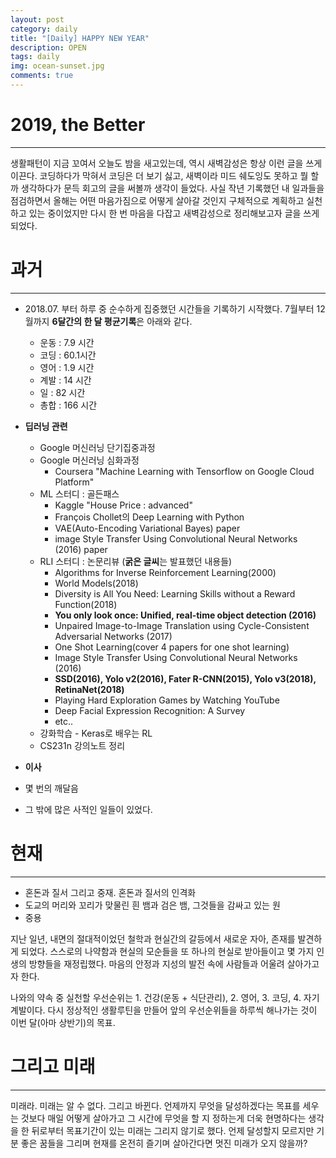 ```yaml
---
layout: post
category: daily
title: "[Daily] HAPPY NEW YEAR"
description: OPEN
tags: daily
img: ocean-sunset.jpg
comments: true
---
```


# 2019, the Better

___



생활패턴이 지금 꼬여서 오늘도 밤을 새고있는데, 역시 새벽감성은 항상 이런 글을 쓰게 이끈다. 코딩하다가 막혀서 코딩은 더 보기 싫고, 새벽이라 미드 쉐도잉도 못하고 뭘 할까 생각하다가 문득 회고의 글을 써볼까 생각이 들었다. 사실 작년 기록했던 내 일과들을 점검하면서 올해는 어떤 마음가짐으로 어떻게 살아갈 것인지 구체적으로 계획하고 실천하고 있는 중이었지만 다시 한 번 마음을 다잡고 새벽감성으로 정리해보고자 글을 쓰게 되었다. 



# 과거

___



- 2018.07. 부터 하루 중 순수하게 집중했던 시간들을 기록하기 시작했다. 7월부터 12월까지 **6달간의 한 달 평균기록**은 아래와 같다.

  - 운동 : 7.9  시간
  - 코딩 : 60.1시간
  - 영어 : 1.9  시간
  - 계발 : 14   시간
  - 일     : 82   시간
  - 총합 : 166 시간  

- **딥러닝 관련** 

  - Google 머신러닝 단기집중과정
  - Google 머신러닝 심화과정 
    -  Coursera "Machine Learning with Tensorflow on Google Cloud Platform"
  - ML 스터디 : 골든패스
    - Kaggle "House Price : advanced"
    - François Chollet의 Deep Learning with Python
    - VAE(Auto-Encoding Variational Bayes) paper
    - image Style Transfer Using Convolutional Neural Networks (2016) paper
  - RLI 스터디 : 논문리뷰 (**굵은 글씨**는 발표했던 내용들)
    - Algorithms for Inverse Reinforcement Learning(2000)
    - World Models(2018)
    - Diversity is All You Need: Learning Skills without a Reward Function(2018)
    - **You only look once: Unified, real-time object detection (2016)**
    - Unpaired Image-to-Image Translation using Cycle-Consistent Adversarial Networks (2017)
    - One Shot Learning(cover 4 papers for one shot learning)
    - Image Style Transfer Using Convolutional Neural Networks (2016)
    - **SSD(2016), Yolo v2(2016), Fater R-CNN(2015), Yolo v3(2018), RetinaNet(2018)**
    - Playing Hard Exploration Games by Watching YouTube
    - Deep Facial Expression Recognition: A Survey
    - etc..
  - 강화학습 -  Keras로 배우는 RL
  - CS231n 강의노트 정리



- **이사**
- 몇 번의 깨달음
- 그 밖에 많은 사적인 일들이 있었다.



# 현재

___



- 혼돈과 질서 그리고 중재. 혼돈과 질서의 인격화
- 도교의 머리와 꼬리가 맞물린 흰 뱀과 검은 뱀, 그것들을 감싸고 있는 원
- 중용



지난 일년, 내면의 절대적이었던 철학과 현실간의 갈등에서 새로운 자아, 존재를 발견하게 되었다. 스스로의 나약함과 현실의 모순들을 또 하나의 현실로 받아들이고 몇 가지 인생의 방향들을 재정립했다. 마음의 안정과 지성의 발전 속에 사람들과 어울려 살아가고자 한다.

나와의 약속 중 실천할 우선순위는 1. 건강(운동 + 식단관리), 2. 영어, 3. 코딩, 4. 자기계발이다. 다시 정상적인 생활루틴을 만들어 앞의 우선순위들을 하루씩 해나가는 것이 이번 달(아마 상반기)의 목표.







# 그리고 미래

___



미래라. 미래는 알 수 없다. 그리고 바뀐다. 언제까지 무엇을 달성하겠다는 목표를 세우는 것보다 매일 어떻게 살아가고 그 시간에 무엇을 할 지 정하는게 더욱 현명하다는 생각을 한 뒤로부터 목표기간이 있는 미래는 그리지 않기로 했다. 언제 달성할지 모르지만 기분 좋은 꿈들을 그리며 현재를 온전히 즐기며 살아간다면 멋진 미래가 오지 않을까?   







